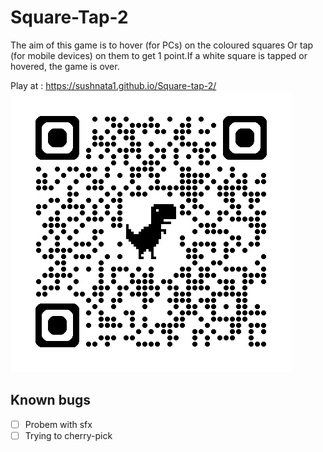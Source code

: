 # Square-Tap-2

The aim of this game is to hover (for PCs) on the coloured squares  Or tap (for mobile devices) on them to get 1 point.If a white square  is tapped or hovered, the game is over.

Play at : https://sushnata1.github.io/Square-tap-2/
![qr code](qrcode_sushnata1.github.io.png)

## Known bugs
- [ ] Probem with sfx
- [ ] Trying to cherry-pick
